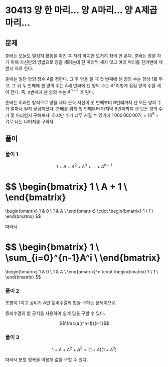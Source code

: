 # 30413 양 한 마리... 양 A마리... 양 A제곱마리...

## 문제

춘배는 오늘도 열심히 활동을 마친 후 자려 하지만 도저히 잠이 안 온다. 춘배는 잠을 자기 위해 자신만의 방법으로 양을 세려는데 한 마리씩 세지 않고 여러 마리를 한꺼번에 세면서 자려 한다.

춘배는 일단 양의 정수 $A$를 정한다. 그 후 양을 셀 때 첫 번째에 센 양의 수는 항상 $1$로 두고, 그 뒤 두 번째에 센 양의 수는 $A$세 번째에 센 양의 수는 $A^2$이렇게 점점 양의 수를 세어 간다. 즉, $n$번째에 센 양의 수는 $A^{n-1}$ 가 된다.

춘배는 이러한 방식으로 양을 세다 문득 자신이 첫 번째부터 B번째까지 센 모든 양의 수가 얼마나 될지 궁금해졌다. 춘배를 위해 첫 번째부터 마지막 B번째까지 센 모든 양의 수가 몇 마리인지 구해보자! 하지만 수가 너무 커질 수 있기에 $1\,000\,000\,007(=10^9+7)$로 나눈 나머지를 구하자.

## 풀이

### 풀이 1

$$
1+A+A^2+A^3+...+A^{n-1}
$$

$$
\begin{bmatrix}
1 \\
A + 1 \\
\end{bmatrix}
=
\begin{bmatrix}
1 & 0 \\
1 & A \\
\end{bmatrix}
\cdot
\begin{bmatrix}
1 \\
1 \\
\end{bmatrix}
$$

따라서

$$
\begin{bmatrix}
1 \\
\sum_{i=0}^{n-1}A^i \\
\end{bmatrix}
=
\begin{bmatrix}
1 & 0 \\
1 & A \\
\end{bmatrix}^n
\cdot
\begin{bmatrix}
1 \\
1 \\
\end{bmatrix}
$$

### 풀이 2

초항이 $1$이고 공비가 $A$인 등비수열의 합을 구하는 문제이므로

등비수열의 합 공식을 사용하여 쉽게 답을 구할 수 있다.

$$\frac{a(r^n-1)}{r-1}$$

### 풀이 3

$$
1+A+A^2+A^3 = (1+A)(1+A^2)
$$

따라서 분할 정복을 이용해 값을 구할 수 있다.
